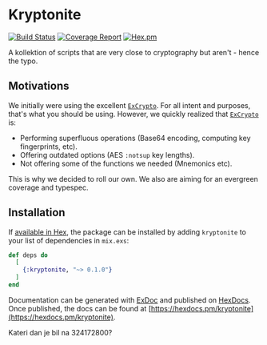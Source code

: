 # Kryptonite

[![Build Status](https://ci.emage.run/api/badges/the-missing-link/kryptonite/status.svg)](https://ci.emage.run/the-missing-link/kryptonite)
[![Coverage Report](https://codecov.io/gh/the-missing-link/kryptonite/branch/master/graph/badge.svg?token=xsuechvNxp)](https://codecov.io/gh/the-missing-link/kryptonite)
[![Hex.pm](https://img.shields.io/hexpm/dt/kryptonite.svg)](https://hex.pm/packages/kryptonite)

A kollektion of scripts that are very close to cryptography but aren't - hence the typo.

## Motivations

We initially were using the excellent [`ExCrypto`](https://github.com/ntrepid8/ex_crypto).
For all intent and purposes, that's what you should be using. However, we quickly realized
that [`ExCrypto`](https://github.com/ntrepid8/ex_crypto) is:

- Performing superfluous operations (Base64 encoding, computing key fingerprints, etc).
- Offering outdated options (AES `:notsup` key lengths).
- Not offering some of the functions we needed (Mnemonics etc).

This is why we decided to roll our own. We also are aiming for an evergreen coverage
and typespec.

## Installation

If [available in Hex](https://hex.pm/docs/publish), the package can be installed
by adding `kryptonite` to your list of dependencies in `mix.exs`:

```elixir
def deps do
  [
    {:kryptonite, "~> 0.1.0"}
  ]
end
```

Documentation can be generated with [ExDoc](https://github.com/elixir-lang/ex_doc)
and published on [HexDocs](https://hexdocs.pm). Once published, the docs can
be found at [https://hexdocs.pm/kryptonite](https://hexdocs.pm/kryptonite).

Kateri dan je bil na 324172800?
